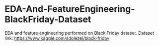 # EDA-And-FeatureEngineering-BlackFriday-Dataset
EDA and feature engineering performed on Black Friday dataset.
Dataset link: https://www.kaggle.com/sdolezel/black-friday

